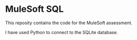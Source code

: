 # MuleSoft SQL

This reposity contains the code for the MuleSoft assessment.

I have used Python to connect to the SQLite database.
